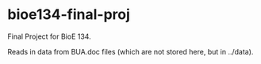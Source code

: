 # bioe134-final-proj
Final Project for BioE 134.

Reads in data from BUA.doc files (which are not stored here, but in ../data).
